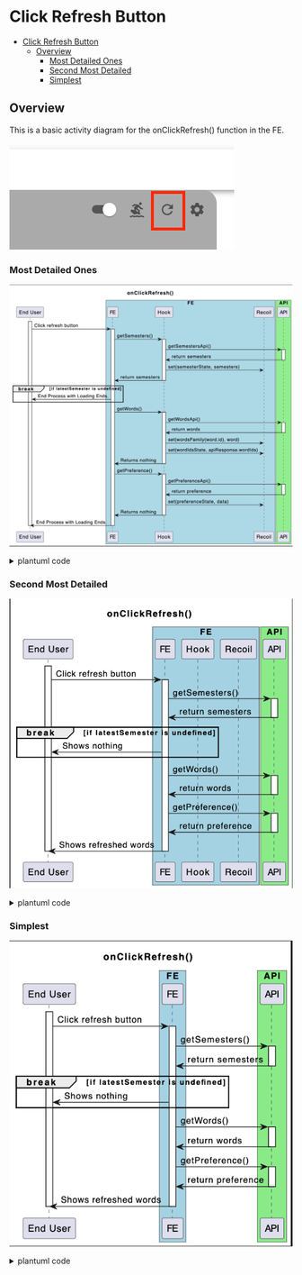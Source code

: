 # Click Refresh Button

<!-- TOC -->

- [Click Refresh Button](#click-refresh-button)
  - [Overview](#overview)
    - [Most Detailed Ones](#most-detailed-ones)
    - [Second Most Detailed](#second-most-detailed)
    - [Simplest](#simplest)

<!-- /TOC -->

## Overview
This is a basic activity diagram for the onClickRefresh() function in the FE.

![refresh_button](./assets/refresh_button.png)

### Most Detailed Ones
![on_click_refresh_activity_diagram](./assets/on_click_refresh_activity_diagram.png)

<details><summary >plantuml code</summary>

```plantuml

@startuml

title onClickRefresh()

participant "End User" as user

box "FE" #Lightblue
  participant "FE" as fe
  participant "Hook" as hook
  participant "Recoil" as recoil
box
box "API" #Lightgreen
  participant "API" as api
box


activate user
  user -> fe: Click refresh button
  activate fe
  fe -> hook: getSemesters()
    activate hook
      hook -> api: getSemestersApi()
      activate api
        hook <- api: return semesters
      deactivate api
      hook -> recoil: set(semesterState, semesters)
      fe <- hook: return semesters
    deactivate hook
  break if latestSemester is undefined
    user <- fe: End Process with Loading Ends.
  end break
    fe -> hook: getWords()
    activate hook
      hook -> api: getWordsApi()
      activate api
        hook <- api: return words
      deactivate api
      hook -> recoil: set(wordsFamily(word.id), word)
      hook -> recoil: set(wordIdsState, apiResponse.wordIds)
      fe <- hook: Returns nothing
    deactivate hook
    fe -> hook: getPreference()
    activate hook
      hook -> api: getPreferenceApi()
      activate api
        hook <- api: return preference
      deactivate api
      hook -> recoil: set(preferenceState, data)
      fe <- hook: Returns nothing
    deactivate hook
  user <- fe: End Process with Loading Ends.
  deactivate fe
deactivate user
```
</details>

### Second Most Detailed
![on_click_refresh_button_second_most_detailed](./assets/on_click_refresh_button_second_most_detailed.png)
<details><summary >plantuml code</summary>

```plantuml
@startuml

title onClickRefresh()

participant "End User" as user

box "FE" #Lightblue
  participant "FE" as fe
  participant "Hook" as hook
  participant "Recoil" as recoil
box
box "API" #Lightgreen
  participant "API" as api
box

activate user
  user -> fe: Click refresh button
  activate fe
  fe -> api: getSemesters()
    activate api
      fe <- api: return semesters
    deactivate api
  break if latestSemester is undefined
    user <- fe: Shows nothing
  end break
    fe -> api: getWords()
    activate api
      fe <- api: return words
    deactivate api
    fe -> api: getPreference()
    activate api
      fe <- api: return preference
    deactivate api
  user <- fe: Shows refreshed words
  deactivate fe
deactivate user
```
</details>

### Simplest
![on_click_refresh_simplest_activity_diagram](./assets/on_click_refresh_simplest_activity_diagram.png)
<details><summary >plantuml code</summary>

```plantuml

@startuml

title onClickRefresh()

participant "End User" as user

box "FE" #Lightblue
  participant "FE" as fe
box
box "API" #Lightgreen
  participant "API" as api
box

activate user
  user -> fe: Click refresh button
  activate fe
  fe -> api: getSemesters()
    activate api
      fe <- api: return semesters
    deactivate api
  break if latestSemester is undefined
    user <- fe: Shows nothing
  end break
    fe -> api: getWords()
    activate api
      fe <- api: return words
    deactivate api
    fe -> api: getPreference()
    activate api
      fe <- api: return preference
    deactivate api
  user <- fe: Shows refreshed words
  deactivate fe
deactivate user
```
</details>